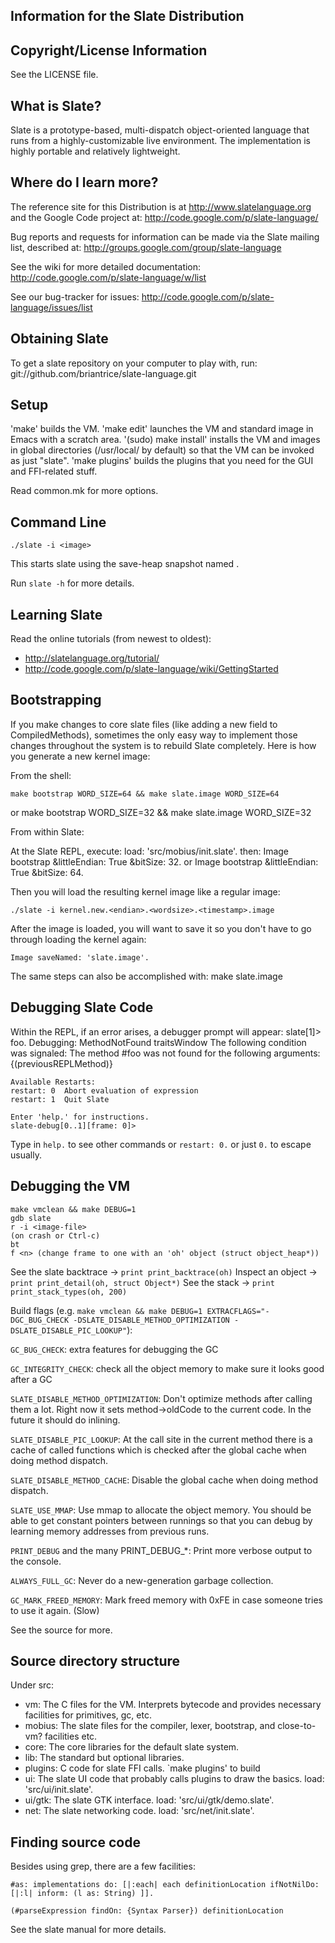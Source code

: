 Information for the Slate Distribution
--------------------------------------

Copyright/License Information
-----------------------------

See the LICENSE file.

What is Slate?
--------------

Slate is a prototype-based, multi-dispatch object-oriented language that
runs from a highly-customizable live environment. The implementation is
highly portable and relatively lightweight.

Where do I learn more?
----------------------

The reference site for this Distribution is at <http://www.slatelanguage.org>
and the Google Code project at: <http://code.google.com/p/slate-language/>

Bug reports and requests for information can be made via the Slate mailing
list, described at: <http://groups.google.com/group/slate-language>

See the wiki for more detailed documentation:
 <http://code.google.com/p/slate-language/w/list>

See our bug-tracker for issues:
 <http://code.google.com/p/slate-language/issues/list>

Obtaining Slate
---------------

To get a slate repository on your computer to play with, run:
    git://github.com/briantrice/slate-language.git

Setup
-----

'make' builds the VM.
'make edit' launches the VM and standard image in Emacs with a scratch area.
'(sudo) make install' installs the VM and images in global directories (/usr/local/ by default) so that the VM can be invoked as just "slate".
'make plugins' builds the plugins that you need for the GUI and FFI-related stuff.

Read common.mk for more options.

Command Line
------------

    ./slate -i <image>

This starts slate using the save-heap snapshot named <image>.

Run `slate -h` for more details.

Learning Slate
--------------

Read the online tutorials (from newest to oldest):

* <http://slatelanguage.org/tutorial/>
* <http://code.google.com/p/slate-language/wiki/GettingStarted>

Bootstrapping
-------------

If you make changes to core slate files (like adding a new field to
CompiledMethods), sometimes the only easy way to implement those changes
throughout the system is to rebuild Slate completely. Here is how you
generate a new kernel image:

From the shell:

    make bootstrap WORD_SIZE=64 && make slate.image WORD_SIZE=64
or
    make bootstrap WORD_SIZE=32 && make slate.image WORD_SIZE=32

From within Slate:

At the Slate REPL, execute:
    load: 'src/mobius/init.slate'.
then:
    Image bootstrap &littleEndian: True &bitSize: 32.
or
    Image bootstrap &littleEndian: True &bitSize: 64.

Then you will load the resulting kernel image like a regular image:

    ./slate -i kernel.new.<endian>.<wordsize>.<timestamp>.image

After the image is loaded, you will want to save it so you
don't have to go through loading the kernel again:

    Image saveNamed: 'slate.image'.

The same steps can also be accomplished with:
    make slate.image

Debugging Slate Code
--------------------

Within the REPL, if an error arises, a debugger prompt will appear:
    slate[1]> foo.
    Debugging: MethodNotFound traitsWindow
    The following condition was signaled:
    The method #foo was not found for the following arguments:
    {(previousREPLMethod)}
    
    Available Restarts:
    restart: 0	Abort evaluation of expression
    restart: 1	Quit Slate
    
    Enter 'help.' for instructions.
    slate-debug[0..1][frame: 0]> 

Type in `help.` to see other commands or `restart: 0.` or just `0.` to escape usually.

Debugging the VM
----------------

    make vmclean && make DEBUG=1
    gdb slate
    r -i <image-file>
    (on crash or Ctrl-c)
    bt
    f <n> (change frame to one with an 'oh' object (struct object_heap*))

See the slate backtrace -> `print print_backtrace(oh)`
Inspect an object       -> `print print_detail(oh, struct Object*)`
See the stack           -> `print print_stack_types(oh, 200)`


Build flags (e.g.  `make vmclean && make DEBUG=1
EXTRACFLAGS="-DGC_BUG_CHECK -DSLATE_DISABLE_METHOD_OPTIMIZATION
-DSLATE_DISABLE_PIC_LOOKUP"`):

`GC_BUG_CHECK`: extra features for debugging the GC

`GC_INTEGRITY_CHECK`: check all the object memory to make sure it
looks good after a GC

`SLATE_DISABLE_METHOD_OPTIMIZATION`: Don't optimize methods after
calling them a lot. Right now it sets method->oldCode to the current
code. In the future it should do inlining.

`SLATE_DISABLE_PIC_LOOKUP`: At the call site in the current method there
is a cache of called functions which is checked after the global cache
when doing method dispatch.

`SLATE_DISABLE_METHOD_CACHE`: Disable the global cache when doing method
dispatch.

`SLATE_USE_MMAP`: Use mmap to allocate the object memory. You should be
able to get constant pointers between runnings so that you can debug
by learning memory addresses from previous runs.

`PRINT_DEBUG` and the many PRINT_DEBUG_*: Print more verbose output to
the console.

`ALWAYS_FULL_GC`: Never do a new-generation garbage collection.

`GC_MARK_FREED_MEMORY`: Mark freed memory with 0xFE in case someone
tries to use it again. (Slow)

See the source for more.

Source directory structure
--------------------------

Under src:
* vm: The C files for the VM. Interprets bytecode and provides necessary facilities for primitives, gc, etc.
* mobius: The slate files for the compiler, lexer, bootstrap, and close-to-vm? facilities etc.
* core: The core libraries for the default slate system.
* lib: The standard but optional libraries.
* plugins: C code for slate FFI calls. `make plugins' to build
* ui: The slate UI code that probably calls plugins to draw the basics. load: 'src/ui/init.slate'.
* ui/gtk: The slate GTK interface. load: 'src/ui/gtk/demo.slate'.
* net: The slate networking code. load: 'src/net/init.slate'.

Finding source code
-------------------

Besides using grep, there are a few facilities:

    #as: implementations do: [|:each| each definitionLocation ifNotNilDo: [|:l| inform: (l as: String) ]].

    (#parseExpression findOn: {Syntax Parser}) definitionLocation

See the slate manual for more details.

